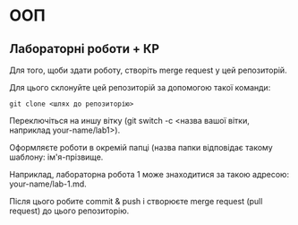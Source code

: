 # ООП

## Лабораторні роботи + КР

Для того, щоби здати роботу, створіть merge request у цей репозиторій.

Для цього склонуйте цей репозиторій за допомогою такої команди:

`git clone <шлях до репозиторію>`

Переключіться на иншу вітку (git switch -c <назва вашої вітки, наприклад your-name/lab1>).

Оформляєте роботи в окремій папці (назва папки відповідає такому шаблону: ім'я-прізвище.

Наприклад, лабораторна робота 1 може знаходитися за такою адресою: your-name/lab-1.md.

Після цього робите commit & push і створюєте merge request (pull request) до цього репозиторію.